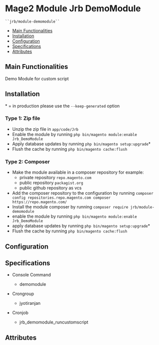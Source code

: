 # Mage2 Module Jrb DemoModule

    ``jrb/module-demomodule``

 - [Main Functionalities](#markdown-header-main-functionalities)
 - [Installation](#markdown-header-installation)
 - [Configuration](#markdown-header-configuration)
 - [Specifications](#markdown-header-specifications)
 - [Attributes](#markdown-header-attributes)


## Main Functionalities
Demo Module for custom script

## Installation
\* = in production please use the `--keep-generated` option

### Type 1: Zip file

 - Unzip the zip file in `app/code/Jrb`
 - Enable the module by running `php bin/magento module:enable Jrb_DemoModule`
 - Apply database updates by running `php bin/magento setup:upgrade`\*
 - Flush the cache by running `php bin/magento cache:flush`

### Type 2: Composer

 - Make the module available in a composer repository for example:
    - private repository `repo.magento.com`
    - public repository `packagist.org`
    - public github repository as vcs
 - Add the composer repository to the configuration by running `composer config repositories.repo.magento.com composer https://repo.magento.com/`
 - Install the module composer by running `composer require jrb/module-demomodule`
 - enable the module by running `php bin/magento module:enable Jrb_DemoModule`
 - apply database updates by running `php bin/magento setup:upgrade`\*
 - Flush the cache by running `php bin/magento cache:flush`


## Configuration




## Specifications

 - Console Command
	- demomodule

 - Crongroup
	- jyotiranjan

 - Cronjob
	- jrb_demomodule_runcustomscript


## Attributes



